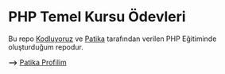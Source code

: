 # **PHP Temel Kursu Ödevleri**

Bu repo [Kodluyoruz](https://kodluyoruz.org) ve [Patika](https://www.patika.dev) tarafından verilen PHP Eğitiminde oluşturduğum repodur. 

**-->** [Patika Profilim](https://app.patika.dev/zeftron)
